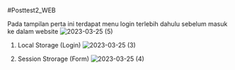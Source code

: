 #Posttest2_WEB

Pada tampilan perta ini terdapat menu login terlebih dahulu sebelum masuk ke dalam website
![2023-03-25 (5)](https://user-images.githubusercontent.com/120100507/227725374-1be08f82-9774-4a5a-8e1d-80af7ad0741c.png)
1. Local Storage (Login)
![2023-03-25 (3)](https://user-images.githubusercontent.com/120100507/227724880-d9aa2692-8357-4f5f-9dda-4a5c65624da3.png)

2. Session Strorage (Form)
![2023-03-25 (4)](https://user-images.githubusercontent.com/120100507/227725004-dc2da619-7166-4a4d-9330-b387b21b155b.png) 
